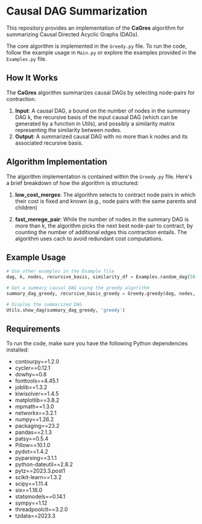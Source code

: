 # Causal DAG Summarization

This repository provides an implementation of the **CaGres** algorithm for summarizing Causal Directed Acyclic Graphs (DAGs).

The core algorithm is implemented in the `Greedy.py` file. To run the code, follow the example usage in `Main.py` or explore the examples provided in the `Examples.py` file.


## How It Works

The **CaGres** algorithm summarizes causal DAGs by selecting node-pairs for contraction. 

1. **Input**: A causal DAG, a bound on the number of nodes in the summary DAG k, the recursive basis of the input causal DAG (which can be generated by a function in Utils), and possibly a similarity matrix representing the similarity between nodes.
2. **Output**: A summarized causal DAG with no more than k nodes and its associated recursive basis.


## Algorithm Implementation

The algorithm implementation is contained within the `Greedy.py` file. Here's a brief breakdown of how the algorithm is structured:

1. **low_cost_merges**: The algorithm selects to contract node pairs in which their cost is fixed and known (e.g., node pairs with the same parents and children)

2. **fast_merege_pair**: While the number of nodes in the summary DAG is more than k, the algorithm picks the next best node-pair to contract, by counting the number of additional edges this contraction entails. The algorithm uses cach to avoid redundant cost computations. 




## Example Usage

```python
# Use other examples in the Example file
dag, k, nodes, recursive_basis, similarity_df = Examples.random_dag(50, 0.3)

# Get a summary causal DAG using the greedy algorithm
summary_dag_greedy, recursive_basis_greedy = Greedy.greedy(dag, nodes, recursive_basis, k, similarity_df)

# Display the summarized DAG
Utils.show_dag(summary_dag_greedy, 'greedy')
```







## Requirements

To run the code, make sure you have the following Python dependencies installed:

- contourpy==1.2.0
- cycler==0.12.1
- dowhy==0.8
- fonttools==4.45.1
- joblib==1.3.2
- kiwisolver==1.4.5
- matplotlib==3.8.2
- mpmath==1.3.0
- networkx==3.2.1
- numpy==1.26.2
- packaging==23.2
- pandas==2.1.3
- patsy==0.5.4
- Pillow==10.1.0
- pydot==1.4.2
- pyparsing==3.1.1
- python-dateutil==2.8.2
- pytz==2023.3.post1
- scikit-learn==1.3.2
- scipy==1.11.4
- six==1.16.0
- statsmodels==0.14.1
- sympy==1.12
- threadpoolctl==3.2.0
- tzdata==2023.3


